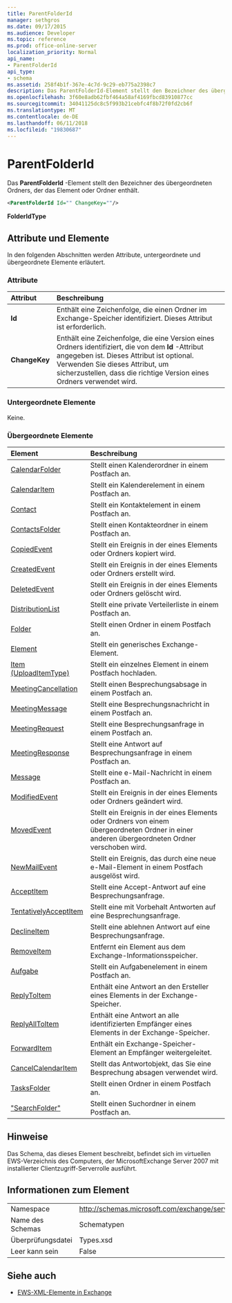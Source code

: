 ```yaml
---
title: ParentFolderId
manager: sethgros
ms.date: 09/17/2015
ms.audience: Developer
ms.topic: reference
ms.prod: office-online-server
localization_priority: Normal
api_name:
- ParentFolderId
api_type:
- schema
ms.assetid: 258f4b1f-367e-4c7d-9c29-eb775a2398c7
description: Das ParentFolderId-Element stellt den Bezeichner des übergeordneten Ordners, der das Element oder Ordner enthält.
ms.openlocfilehash: 3f60e8adb62fbf464a58af4169fbcd83910877cc
ms.sourcegitcommit: 34041125dc8c5f993b21cebfc4f8b72f0fd2cb6f
ms.translationtype: MT
ms.contentlocale: de-DE
ms.lasthandoff: 06/11/2018
ms.locfileid: "19830687"
---
```

# <a name="parentfolderid"></a>ParentFolderId

Das **ParentFolderId** -Element stellt den Bezeichner des übergeordneten Ordners, der das Element oder Ordner enthält. 
  
```XML
<ParentFolderId Id="" ChangeKey=""/>
```

**FolderIdType**

## <a name="attributes-and-elements"></a>Attribute und Elemente

In den folgenden Abschnitten werden Attribute, untergeordnete und übergeordnete Elemente erläutert.
  
### <a name="attributes"></a>Attribute

|**Attribut**|**Beschreibung**|
|:-----|:-----|
|**Id** <br/> |Enthält eine Zeichenfolge, die einen Ordner im Exchange-Speicher identifiziert. Dieses Attribut ist erforderlich.  <br/> |
|**ChangeKey** <br/> |Enthält eine Zeichenfolge, die eine Version eines Ordners identifiziert, die von dem **Id** -Attribut angegeben ist. Dieses Attribut ist optional. Verwenden Sie dieses Attribut, um sicherzustellen, dass die richtige Version eines Ordners verwendet wird.  <br/> |
   
### <a name="child-elements"></a>Untergeordnete Elemente

Keine.
  
### <a name="parent-elements"></a>Übergeordnete Elemente

|**Element**|**Beschreibung**|
|:-----|:-----|
|[CalendarFolder](calendarfolder.md) <br/> |Stellt einen Kalenderordner in einem Postfach an.  <br/> |
|[CalendarItem](calendaritem.md) <br/> |Stellt ein Kalenderelement in einem Postfach an.  <br/> |
|[Contact](contact.md) <br/> |Stellt ein Kontaktelement in einem Postfach an.  <br/> |
|[ContactsFolder](contactsfolder.md) <br/> |Stellt einen Kontakteordner in einem Postfach an.  <br/> |
|[CopiedEvent](copiedevent.md) <br/> |Stellt ein Ereignis in der eines Elements oder Ordners kopiert wird.  <br/> |
|[CreatedEvent](createdevent.md) <br/> |Stellt ein Ereignis in der eines Elements oder Ordners erstellt wird.  <br/> |
|[DeletedEvent](deletedevent.md) <br/> |Stellt ein Ereignis in der eines Elements oder Ordners gelöscht wird.  <br/> |
|[DistributionList](distributionlist.md) <br/> |Stellt eine private Verteilerliste in einem Postfach an.  <br/> |
|[Folder](folder.md) <br/> |Stellt einen Ordner in einem Postfach an.  <br/> |
|[Element](item.md) <br/> |Stellt ein generisches Exchange-Element.  <br/> |
|[Item (UploadItemType)](item-uploaditemtype.md) <br/> |Stellt ein einzelnes Element in einem Postfach hochladen.  <br/> |
|[MeetingCancellation](meetingcancellation.md) <br/> |Stellt einen Besprechungsabsage in einem Postfach an.  <br/> |
|[MeetingMessage](meetingmessage.md) <br/> |Stellt eine Besprechungsnachricht in einem Postfach an.  <br/> |
|[MeetingRequest](meetingrequest.md) <br/> |Stellt eine Besprechungsanfrage in einem Postfach an.  <br/> |
|[MeetingResponse](meetingresponse.md) <br/> |Stellt eine Antwort auf Besprechungsanfrage in einem Postfach an.  <br/> |
|[Message](message-ex15websvcsotherref.md) <br/> |Stellt eine e-Mail-Nachricht in einem Postfach an.  <br/> |
|[ModifiedEvent](modifiedevent.md) <br/> |Stellt ein Ereignis in der eines Elements oder Ordners geändert wird.  <br/> |
|[MovedEvent](movedevent.md) <br/> |Stellt ein Ereignis in der eines Elements oder Ordners von einem übergeordneten Ordner in einer anderen übergeordneten Ordner verschoben wird.  <br/> |
|[NewMailEvent](newmailevent.md) <br/> |Stellt ein Ereignis, das durch eine neue e-Mail-Element in einem Postfach ausgelöst wird.  <br/> |
|[AcceptItem](acceptitem.md) <br/> |Stellt eine Accept-Antwort auf eine Besprechungsanfrage.  <br/> |
|[TentativelyAcceptItem](tentativelyacceptitem.md) <br/> |Stellt eine mit Vorbehalt Antworten auf eine Besprechungsanfrage.  <br/> |
|[DeclineItem](declineitem.md) <br/> |Stellt eine ablehnen Antwort auf eine Besprechungsanfrage.  <br/> |
|[RemoveItem](removeitem.md) <br/> |Entfernt ein Element aus dem Exchange-Informationsspeicher.  <br/> |
|[Aufgabe](task.md) <br/> |Stellt ein Aufgabenelement in einem Postfach an.  <br/> |
|[ReplyToItem](replytoitem.md) <br/> |Enthält eine Antwort an den Ersteller eines Elements in der Exchange-Speicher.  <br/> |
|[ReplyAllToItem](replyalltoitem.md) <br/> |Enthält eine Antwort an alle identifizierten Empfänger eines Elements in der Exchange-Speicher.  <br/> |
|[ForwardItem](forwarditem.md) <br/> |Enthält ein Exchange-Speicher-Element an Empfänger weitergeleitet.  <br/> |
|[CancelCalendarItem](cancelcalendaritem.md) <br/> |Stellt das Antwortobjekt, das Sie eine Besprechung absagen verwendet wird.  <br/> |
|[TasksFolder](tasksfolder.md) <br/> |Stellt einen Ordner in einem Postfach an.  <br/> |
|["SearchFolder"](searchfolder.md) <br/> |Stellt einen Suchordner in einem Postfach an.  <br/> |
   
## <a name="remarks"></a>Hinweise

Das Schema, das dieses Element beschreibt, befindet sich im virtuellen EWS-Verzeichnis des Computers, der MicrosoftExchange Server 2007 mit installierter Clientzugriff-Serverrolle ausführt.
  
## <a name="element-information"></a>Informationen zum Element

|||
|:-----|:-----|
|Namespace  <br/> |http://schemas.microsoft.com/exchange/services/2006/types  <br/> |
|Name des Schemas  <br/> |Schematypen  <br/> |
|Überprüfungsdatei  <br/> |Types.xsd  <br/> |
|Leer kann sein  <br/> |False  <br/> |
   
## <a name="see-also"></a>Siehe auch

- [EWS-XML-Elemente in Exchange](ews-xml-elements-in-exchange.md)

